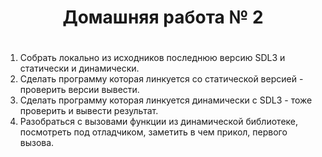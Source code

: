 <h1 align="center">Домашняя работа № 2</h1>

#
1. Cобрать локально из исходников последнюю версию SDL3 и статически и динамически.
2. Cделать программу которая линкуется со статической версией - проверить версии вывести.
3. Cделать программу которая линкуется динамически с SDL3 - тоже проверить и вывести результат.
4. Разобраться с вызовами функции из динамической библиотеке, посмотреть под отладчиком, заметить в чем прикол, первого вызова.
